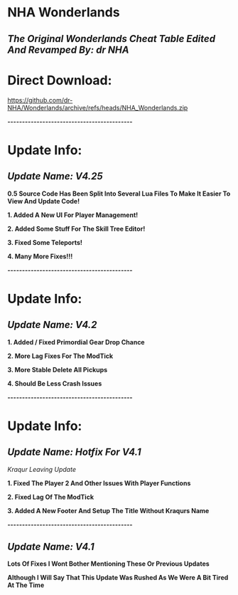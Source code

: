 # **NHA Wonderlands**
## *The Original Wonderlands Cheat Table Edited And Revamped By: dr NHA*

# **Direct Download:**
https://github.com/dr-NHA/Wonderlands/archive/refs/heads/NHA_Wonderlands.zip

**-------------------------------------------**

# **Update Info:**
## *Update Name: V4.25*

**0.5 Source Code Has Been Split Into Several Lua Files To Make It Easier To View And Update Code!**

**1. Added A New UI For Player Management!**

**2. Added Some Stuff For The Skill Tree Editor!**

**3. Fixed Some Teleports!**

**4. Many More Fixes!!!**

**-------------------------------------------**

# **Update Info:**
## *Update Name: V4.2*

**1. Added / Fixed Primordial Gear Drop Chance**

**2. More Lag Fixes For The ModTick**

**3. More Stable Delete All Pickups**

**4. Should Be Less Crash Issues**

**-------------------------------------------**

# **Update Info:**
## *Update Name: Hotfix For V4.1*

*Kraqur Leaving Update*

**1. Fixed The Player 2 And Other Issues With Player Functions**

**2. Fixed Lag Of The ModTick**

**3. Added A New Footer And Setup The Title Without Kraqurs Name**


**-------------------------------------------**

## *Update Name: V4.1*

**Lots Of Fixes I Wont Bother Mentioning These Or Previous Updates**

**Although I Will Say That This Update Was Rushed As We Were A Bit Tired At The Time**

